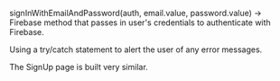 signInWithEmailAndPassword(auth, email.value, password.value) -> Firebase method that passes in user's credentials to authenticate with Firebase.

Using a try/catch statement to alert the user of any error messages.

The SignUp page is built very similar.